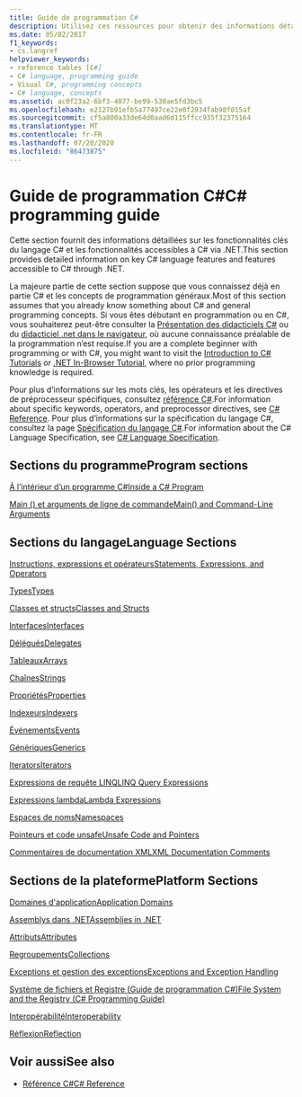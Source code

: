 ```yaml
---
title: Guide de programmation C#
description: Utilisez ces ressources pour obtenir des informations détaillées sur les fonctionnalités principales du langage C# et les fonctionnalités accessibles à C# via .NET.
ms.date: 05/02/2017
f1_keywords:
- cs.langref
helpviewer_keywords:
- reference tables [C#]
- C# language, programming guide
- Visual C#, programming concepts
- C# language, concepts
ms.assetid: ac0f23a2-6bf3-4077-be99-538ae5fd3bc5
ms.openlocfilehash: e2127b91efb5a77497ce22e0f2934fab98f015af
ms.sourcegitcommit: cf5a800a33de64d0aad6d115ffcc935f32375164
ms.translationtype: MT
ms.contentlocale: fr-FR
ms.lasthandoff: 07/20/2020
ms.locfileid: "86473875"
---
```

# <a name="c-programming-guide"></a><span data-ttu-id="1d1f2-103">Guide de programmation C#</span><span class="sxs-lookup"><span data-stu-id="1d1f2-103">C# programming guide</span></span>

<span data-ttu-id="1d1f2-104">Cette section fournit des informations détaillées sur les fonctionnalités clés du langage C# et les fonctionnalités accessibles à C# via .NET.</span><span class="sxs-lookup"><span data-stu-id="1d1f2-104">This section provides detailed information on key C# language features and features accessible to C# through .NET.</span></span>  
  
 <span data-ttu-id="1d1f2-105">La majeure partie de cette section suppose que vous connaissez déjà en partie C# et les concepts de programmation généraux.</span><span class="sxs-lookup"><span data-stu-id="1d1f2-105">Most of this section assumes that you already know something about C# and general programming concepts.</span></span> <span data-ttu-id="1d1f2-106">Si vous êtes débutant en programmation ou en C#, vous souhaiterez peut-être consulter la [Présentation des didacticiels C#](../tutorials/intro-to-csharp/index.md) ou du [didacticiel .net dans le navigateur](https://dotnet.microsoft.com/learn/dotnet/in-browser-tutorial/1), où aucune connaissance préalable de la programmation n’est requise.</span><span class="sxs-lookup"><span data-stu-id="1d1f2-106">If you are a complete beginner with programming or with C#, you might want to visit the [Introduction to C# Tutorials](../tutorials/intro-to-csharp/index.md) or [.NET In-Browser Tutorial](https://dotnet.microsoft.com/learn/dotnet/in-browser-tutorial/1), where no prior programming knowledge is required.</span></span>  
  
 <span data-ttu-id="1d1f2-107">Pour plus d’informations sur les mots clés, les opérateurs et les directives de préprocesseur spécifiques, consultez [référence C#](../language-reference/index.md).</span><span class="sxs-lookup"><span data-stu-id="1d1f2-107">For information about specific keywords, operators, and preprocessor directives, see [C# Reference](../language-reference/index.md).</span></span> <span data-ttu-id="1d1f2-108">Pour plus d’informations sur la spécification du langage C#, consultez la page [Spécification du langage C#](/dotnet/csharp/language-reference/language-specification/introduction).</span><span class="sxs-lookup"><span data-stu-id="1d1f2-108">For information about the C# Language Specification, see [C# Language Specification](/dotnet/csharp/language-reference/language-specification/introduction).</span></span>  
  
## <a name="program-sections"></a><span data-ttu-id="1d1f2-109">Sections du programme</span><span class="sxs-lookup"><span data-stu-id="1d1f2-109">Program sections</span></span>

[<span data-ttu-id="1d1f2-110">À l’intérieur d’un programme C#</span><span class="sxs-lookup"><span data-stu-id="1d1f2-110">Inside a C# Program</span></span>](./inside-a-program/index.md)  
  
[<span data-ttu-id="1d1f2-111">Main () et arguments de ligne de commande</span><span class="sxs-lookup"><span data-stu-id="1d1f2-111">Main() and Command-Line Arguments</span></span>](./main-and-command-args/index.md)  

## <a name="language-sections"></a><span data-ttu-id="1d1f2-112">Sections du langage</span><span class="sxs-lookup"><span data-stu-id="1d1f2-112">Language Sections</span></span>

[<span data-ttu-id="1d1f2-113">Instructions, expressions et opérateurs</span><span class="sxs-lookup"><span data-stu-id="1d1f2-113">Statements, Expressions, and Operators</span></span>](./statements-expressions-operators/index.md)  

 [<span data-ttu-id="1d1f2-114">Types</span><span class="sxs-lookup"><span data-stu-id="1d1f2-114">Types</span></span>](./types/index.md)  

 [<span data-ttu-id="1d1f2-115">Classes et structs</span><span class="sxs-lookup"><span data-stu-id="1d1f2-115">Classes and Structs</span></span>](./classes-and-structs/index.md)  
  
 [<span data-ttu-id="1d1f2-116">Interfaces</span><span class="sxs-lookup"><span data-stu-id="1d1f2-116">Interfaces</span></span>](./interfaces/index.md)  

 [<span data-ttu-id="1d1f2-117">Délégués</span><span class="sxs-lookup"><span data-stu-id="1d1f2-117">Delegates</span></span>](./delegates/index.md)  

 [<span data-ttu-id="1d1f2-118">Tableaux</span><span class="sxs-lookup"><span data-stu-id="1d1f2-118">Arrays</span></span>](./arrays/index.md)  
  
 [<span data-ttu-id="1d1f2-119">Chaînes</span><span class="sxs-lookup"><span data-stu-id="1d1f2-119">Strings</span></span>](./strings/index.md)  
  
 [<span data-ttu-id="1d1f2-120">Propriétés</span><span class="sxs-lookup"><span data-stu-id="1d1f2-120">Properties</span></span>](./classes-and-structs/properties.md)  
  
 [<span data-ttu-id="1d1f2-121">Indexeurs</span><span class="sxs-lookup"><span data-stu-id="1d1f2-121">Indexers</span></span>](./indexers/index.md)  
  
 [<span data-ttu-id="1d1f2-122">Événements</span><span class="sxs-lookup"><span data-stu-id="1d1f2-122">Events</span></span>](./events/index.md)  
  
 [<span data-ttu-id="1d1f2-123">Génériques</span><span class="sxs-lookup"><span data-stu-id="1d1f2-123">Generics</span></span>](./generics/index.md)  
  
 [<span data-ttu-id="1d1f2-124">Iterators</span><span class="sxs-lookup"><span data-stu-id="1d1f2-124">Iterators</span></span>](./concepts/iterators.md)
  
 [<span data-ttu-id="1d1f2-125">Expressions de requête LINQ</span><span class="sxs-lookup"><span data-stu-id="1d1f2-125">LINQ Query Expressions</span></span>](../linq/index.md)  
  
 [<span data-ttu-id="1d1f2-126">Expressions lambda</span><span class="sxs-lookup"><span data-stu-id="1d1f2-126">Lambda Expressions</span></span>](./statements-expressions-operators/lambda-expressions.md)  
  
 [<span data-ttu-id="1d1f2-127">Espaces de noms</span><span class="sxs-lookup"><span data-stu-id="1d1f2-127">Namespaces</span></span>](./namespaces/index.md)  
  
 [<span data-ttu-id="1d1f2-128">Pointeurs et code unsafe</span><span class="sxs-lookup"><span data-stu-id="1d1f2-128">Unsafe Code and Pointers</span></span>](./unsafe-code-pointers/index.md)  
  
 [<span data-ttu-id="1d1f2-129">Commentaires de documentation XML</span><span class="sxs-lookup"><span data-stu-id="1d1f2-129">XML Documentation Comments</span></span>](./xmldoc/index.md)  
  
## <a name="platform-sections"></a><span data-ttu-id="1d1f2-130">Sections de la plateforme</span><span class="sxs-lookup"><span data-stu-id="1d1f2-130">Platform Sections</span></span>

 [<span data-ttu-id="1d1f2-131">Domaines d'application</span><span class="sxs-lookup"><span data-stu-id="1d1f2-131">Application Domains</span></span>](../../framework/app-domains/application-domains.md)  
  
 [<span data-ttu-id="1d1f2-132">Assemblys dans .NET</span><span class="sxs-lookup"><span data-stu-id="1d1f2-132">Assemblies in .NET</span></span>](../../standard/assembly/index.md)  
  
 [<span data-ttu-id="1d1f2-133">Attributs</span><span class="sxs-lookup"><span data-stu-id="1d1f2-133">Attributes</span></span>](./concepts/attributes/index.md)  
  
 [<span data-ttu-id="1d1f2-134">Regroupements</span><span class="sxs-lookup"><span data-stu-id="1d1f2-134">Collections</span></span>](./concepts/collections.md)  
  
 [<span data-ttu-id="1d1f2-135">Exceptions et gestion des exceptions</span><span class="sxs-lookup"><span data-stu-id="1d1f2-135">Exceptions and Exception Handling</span></span>](./exceptions/index.md)  
  
 [<span data-ttu-id="1d1f2-136">Système de fichiers et Registre (Guide de programmation C#)</span><span class="sxs-lookup"><span data-stu-id="1d1f2-136">File System and the Registry (C# Programming Guide)</span></span>](./file-system/index.md)  
  
 [<span data-ttu-id="1d1f2-137">Interopérabilité</span><span class="sxs-lookup"><span data-stu-id="1d1f2-137">Interoperability</span></span>](./interop/index.md)  
  
 [<span data-ttu-id="1d1f2-138">Réflexion</span><span class="sxs-lookup"><span data-stu-id="1d1f2-138">Reflection</span></span>](./concepts/reflection.md)  
  
## <a name="see-also"></a><span data-ttu-id="1d1f2-139">Voir aussi</span><span class="sxs-lookup"><span data-stu-id="1d1f2-139">See also</span></span>

- [<span data-ttu-id="1d1f2-140">Référence C#</span><span class="sxs-lookup"><span data-stu-id="1d1f2-140">C# Reference</span></span>](../language-reference/index.md)
